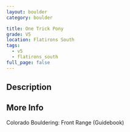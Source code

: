 ```yaml
---
layout: boulder
category: boulder

title: One Trick Pony
grade: V5
location: Flatirons South
tags:
  - v5
  - flatirons_south
full_page: false
---
```


## Description


## More Info
Colorado Bouldering: Front Range (Guidebook)
